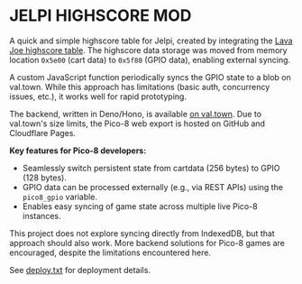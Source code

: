 # JELPI HIGHSCORE MOD

A quick and simple highscore table for Jelpi, created by integrating the [Lava Joe highscore table](https://github.com/pancelor/pico-8-highscore/tree/main?tab=readme-ov-file). The highscore data storage was moved from memory location `0x5e00` (cart data) to `0x5f80` (GPIO data), enabling external syncing.

A custom JavaScript function periodically syncs the GPIO state to a blob on val.town. While this approach has limitations (basic auth, concurrency issues, etc.), it works well for rapid prototyping.

The backend, written in Deno/Hono, is available [on val.town](https://www.val.town/x/Mal2994/jelpi/code/main.tsx). Due to val.town's size limits, the Pico-8 web export is hosted on GitHub and Cloudflare Pages.

**Key features for Pico-8 developers:**
- Seamlessly switch persistent state from cartdata (256 bytes) to GPIO (128 bytes).
- GPIO data can be processed externally (e.g., via REST APIs) using the `pico8_gpio` variable.
- Enables easy syncing of game state across multiple live Pico-8 instances.

This project does not explore syncing directly from IndexedDB, but that approach should also work. More backend solutions for Pico-8 games are encouraged, despite the limitations encountered here.

See [deploy.txt](deploy.txt) for deployment details. 